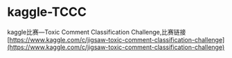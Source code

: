 # kaggle-TCCC
kaggle比赛—Toxic Comment Classification Challenge,比赛链接[https://www.kaggle.com/c/jigsaw-toxic-comment-classification-challenge](https://www.kaggle.com/c/jigsaw-toxic-comment-classification-challenge)
